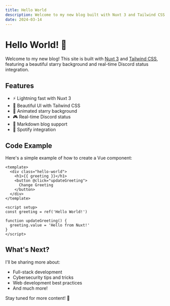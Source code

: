 ```yaml
---
title: Hello World
description: Welcome to my new blog built with Nuxt 3 and Tailwind CSS
date: 2024-03-14
---
```


# Hello World! 👋

Welcome to my new blog! This site is built with [Nuxt 3](https://nuxt.com) and [Tailwind CSS](https://tailwindcss.com), featuring a beautiful starry background and real-time Discord status integration.

## Features

- ⚡️ Lightning fast with Nuxt 3
- 🎨 Beautiful UI with Tailwind CSS
- 🌟 Animated starry background
- 🎮 Real-time Discord status
- 📝 Markdown blog support
- 🎵 Spotify integration

## Code Example

Here's a simple example of how to create a Vue component:

```vue
<template>
  <div class="hello-world">
    <h1>{{ greeting }}</h1>
    <button @click="updateGreeting">
      Change Greeting
    </button>
  </div>
</template>

<script setup>
const greeting = ref('Hello World!')

function updateGreeting() {
  greeting.value = 'Hello from Nuxt!'
}
</script>
```

## What's Next?

I'll be sharing more about:

- Full-stack development
- Cybersecurity tips and tricks
- Web development best practices
- And much more!

Stay tuned for more content! 🚀 
